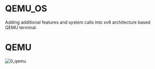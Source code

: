 # QEMU_OS
Adding additional features and system calls into xv6 architecture based QEMU terminal.

# QEMU
![0_qemu](https://user-images.githubusercontent.com/61384707/85681154-a2e7f580-b6e8-11ea-91ab-f55614748d43.jpg) 

